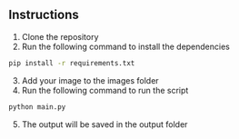 ## Instructions
1. Clone the repository
2. Run the following command to install the dependencies
```bash
pip install -r requirements.txt
```
3. Add your image to the images folder
4. Run the following command to run the script
```bash
python main.py
```
5. The output will be saved in the output folder